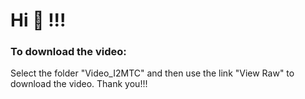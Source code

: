 # Hi 👋 !!!
### To download the video:
Select the folder "Video_I2MTC" and then use the link "View Raw" to download the video.
Thank you!!!
